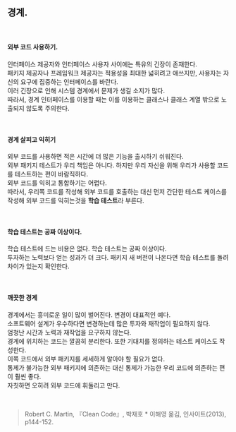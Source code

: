 ## 경계.

<br>

#### 외부 코드 사용하기.

인터페이스 제공자와 인터페이스 사용자 사이에는 특유의 긴장이 존재한다. <br>
패키지 제공자나 프레임워크 제공자는 적용성을 최대한 넓히려고 애쓰지만, 사용자는 자신의 요구에 집중하는 인터페이스를 바란다. <br>
이러 긴장으로 인해 시스템 경계에서 문제가 생길 소지가 많다. <br>
따라서, 경계 인터페이스를 이용할 때는 이를 이용하는 클래스나 클래스 계열 밖으로 노출되지 않도록 주의한다. <br>

<br>

#### 경계 살피고 익히기

외부 코드를 사용하면 적은 시간에 더 많은 기능을 출시하기 쉬워진다. <br>
외부 패키지 테스트가 우리 책임은 아니다. 하지만 우리 자신을 위해 우리가 사용할 코드를 테스트하는 편이 바람직하다. <br>
외부 코드를 익히고 통합하기는 어렵다. <br>
따라서, 우리쪽 코드를 작성해 외부 코드를 호출하는 대신 먼저 간단한 테스트 케이스를 작성해 외부 코드를 익히는것을 **학습 테스트**라 부른다.<br>

<br>

#### 학습 테스트는 공짜 이상이다.

학습 테스트에 드는 비용은 없다. 학습 테스트는 공짜 이상이다. <br>
투자하는 노력보다 얻는 성과가 더 크다. 패키지 새 버전이 나온다면 학습 테스트를 돌려 차이가 있는지 확인한다. <br>

<br>

#### 깨끗한 경계

경계에서는 흥미로운 일이 많이 벌어진다. 변경이 대표적인 예다. <br>
소프트웨어 설계가 우수하다면 변경하는데 많은 투자와 재작업이 필요하지 않다. <br>
엄청난 시간과 노력과 재작업을 요구하지 않는다. <br>
경계에 위치하는 코드는 깔끔히 분리한다. 또한 기대치를 정의하는 테스트 케이스도 작성한다. <br>
이쪽 코드에서 외부 패키지를 세세하게 알아야 할 필요가 없다. <br>
통제가 불가능한 외부 패키지에 의존하는 대신 통제가 가능한 우리 코드에 의존하는 편이 훨씬 좋다. <br>
자칫하면 오히려 외부 코드에 휘둘리고 만다. <br>


<br>

> Robert C. Martin, 『Clean Code』, 박재호 * 이해영 옮김, 인사이트(2013), p144-152.